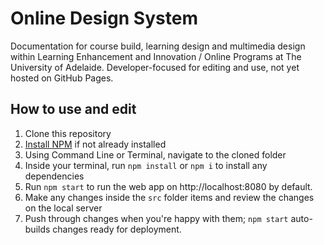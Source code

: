 # Online Design System

Documentation for course build, learning design and multimedia design within Learning Enhancement and Innovation / Online Programs at The University of Adelaide. Developer-focused for editing and use, not yet hosted on GitHub Pages.

## How to use and edit

1. Clone this repository
2. [Install NPM](https://nodejs.org/en/download/) if not already installed
3. Using Command Line or Terminal, navigate to the cloned folder
4. Inside your terminal, run `npm install` or `npm i` to install any dependencies
5. Run `npm start` to run the web app on http://localhost:8080 by default.
6. Make any changes inside the `src` folder items and review the changes on the local server
7. Push through changes when you're happy with them; `npm start` auto-builds changes ready for deployment.
